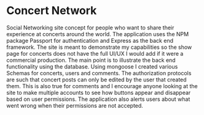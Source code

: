 <h1> Concert Network </h1>
<p> Social Networking site concept for people who want to share their experience at concerts around the world.
  The application uses the NPM package Passport for authentication and Express as the back end framework.
  The site is meant to demonstrate my capabilities so the show page for concerts does not have the full UI/UX
  I would add if it were a commercial production. The main point is to illustrate the back end functionality using the database. Using mongoose I created various Schemas for concerts, users and comments. The authorization protocols are such
  that concert posts can only be edited by the user that created them. This is also true for comments and I encourage anyone
  looking at the site to make multiple accounts to see how buttons appear and disappear based on user permissions. The application also alerts users about what went wrong when their permissions are not accepted. </p>
